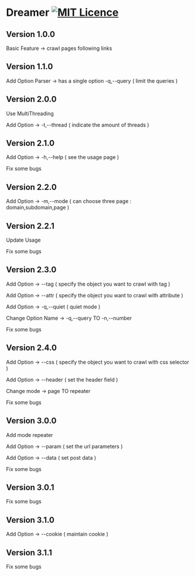 # Dreamer [![MIT Licence](https://badges.frapsoft.com/os/mit/mit.svg?v=103)](https://opensource.org/licenses/mit-license.php)

## Version 1.0.0

Basic Feature -> crawl pages following links

## Version 1.1.0

Add Option Parser -> has a single option -q,--query ( limit the queries )

## Version 2.0.0

Use MultiThreading

Add Option -> -t,--thread ( indicate the amount of threads )

## Version 2.1.0

Add Option -> -h,--help ( see the usage page )

Fix some bugs

## Version 2.2.0

Add Option -> -m,--mode ( can choose three page : domain,subdomain,page )

## Version 2.2.1

Update Usage

Fix some bugs

## Version 2.3.0

Add Option -> --tag ( specify the object you want to crawl with tag )

Add Option -> --attr ( specify the object you want to crawl with attribute )

Add Option -> -q,--quiet ( quiet mode )

Change Option Name -> -q,--query TO -n,--number

Fix some bugs

## Version 2.4.0

Add Option -> --css ( specify the object you want to crawl with css selector )

Add Option -> --header ( set the header field )

Change mode -> page TO repeater

Fix some bugs

## Version 3.0.0

Add mode repeater

Add Option -> --param ( set the url parameters )

Add Option -> --data ( set post data )

Fix some bugs

## Version 3.0.1

Fix some bugs

## Version 3.1.0

Add Option -> --cookie ( maintain cookie )

## Version 3.1.1

Fix some bugs
